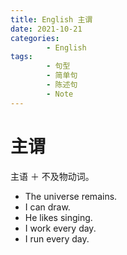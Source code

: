 ```yaml
---
title: English 主谓
date: 2021-10-21
categories:
        - English
tags:
        - 句型
        - 简单句
        - 陈述句
        - Note
---
```


# 主谓

主语 ＋ 不及物动词。

- The universe remains.
- I can draw.
- He likes singing.
- I work every day.
- I run every day.
